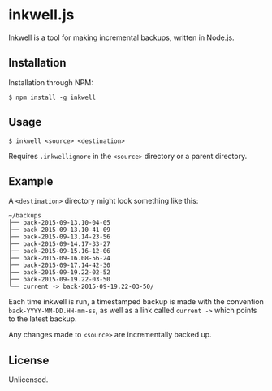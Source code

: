# inkwell.js

Inkwell is a tool for making incremental backups, written in Node.js.

## Installation

Installation through NPM:

```
$ npm install -g inkwell
```

## Usage

```
$ inkwell <source> <destination>
```

Requires `.inkwellignore` in the `<source>` directory or a parent directory.

## Example

A `<destination>` directory might look something like this:

```
~/backups
├── back-2015-09-13.10-04-05
├── back-2015-09-13.10-41-09
├── back-2015-09-13.14-23-56
├── back-2015-09-14.17-33-27
├── back-2015-09-15.16-12-06
├── back-2015-09-16.08-56-24
├── back-2015-09-17.14-42-30
├── back-2015-09-19.22-02-52
├── back-2015-09-19.22-03-50
└── current -> back-2015-09-19.22-03-50/
```

Each time inkwell is run, a timestamped backup is made with the convention `back-YYYY-MM-DD.HH-mm-ss`, as well as a link called `current ->` which points to the latest backup.

Any changes made to `<source>` are incrementally backed up.

## License

Unlicensed. 